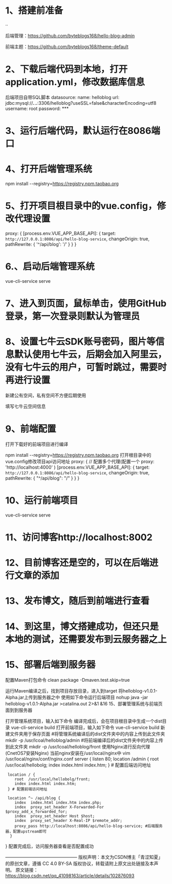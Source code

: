 # 1、搭建前准备

··

后端管理：https://github.com/byteblogs168/hello-blog-admin

前端主题：https://github.com/byteblogs168/theme-default

# 2、下载后端代码到本地，打开application.yml，修改数据库信息

后端项目自带SQL脚本
datasource:
  name: helloblog
  url: jdbc:mysql://***.***.***.***:3306/helloblog?useSSL=false&characterEncoding=utf8
  username: root
  password: ***

# 3、运行后端代码，默认运行在8086端口

# 4、打开后端管理系统

npm install --registry=https://registry.npm.taobao.org

# 5、打开项目根目录中的vue.config，修改代理设置

proxy: {
[process.env.VUE_APP_BASE_API]: {
    target: `http://127.0.0.1:8086/api/hello-blog-service`,
    changeOrigin: true,
    pathRewrite: { '^/api/blog': '/' }
  }
}

# 6.、启动后端管理系统

vue-cli-service serve

# 7、进入到页面，鼠标单击，使用GitHub登录，第一次登录则默认为管理员

# 8、设置七牛云SDK账号密码，图片等信息默认使用七牛云，后期会加入阿里云，没有七牛云的用户，可暂时跳过，需要时再进行设置

新建公有空间，私有空间不方便后期使用


填写七牛云空间信息



# 9、前端配置

打开下载好的前端项目进行编译


npm install --registry=https://registry.npm.taobao.org
打开根目录中的vue.config修改项目api访问地址
proxy: {
  // 配置多个代理(配置一个 proxy: 'http://localhost:4000' )
[process.env.VUE_APP_BASE_API]: {
    target: `http://127.0.0.1:8086/api/hello-blog-service`,
    changeOrigin: true,
    pathRewrite: { "^/api/blog": "/" }
  }
}

# 10、运行前端项目

vue-cli-service serve

# 11、访问博客http://localhost:8002

 



 

# 12、目前博客还是空的，可以在后端进行文章的添加

 



# 13、发布博文，随后到前端进行查看

 



# 14、到这里，博文搭建成功，但还只是本地的测试，还需要发布到云服务器之上

# 15、部署后端到服务器

配置Maven打包命令
clean package -Dmaven.test.skip=true




运行Maven编译之后，找到项目存放目录，进入到target
将helloblog-v1.0.1-Alpha.jar上传到服务器之中
使用如下命令运行后端项目
nohup  java -jar helloblog-v1.0.1-Alpha.jar >catalina.out 2>&1 &16
15、部署管理系统与前端页面到到服务器

打开管理系统项目，输入如下命令
编译完成后，会在项目根目录中生成一个dist目录
vue-cli-service build
打开前端项目，输入如下命令
vue-cli-service build
新建文件夹用于保存页面
#将管理系统编译后的dist文件夹中的内容上传到此文件夹
mkdir -p /usr/lcoal/helloblog/admin
#将前端编译后的dist文件夹中的内容上传到此文件夹
mkdir -p /usr/lcoal/helloblog/front
使用Nginx进行反向代理(CnetOS7安装Nginx)
当前nginx安装在/usr/local/nginx中
vim /usr/local/nginx/conf/nginx.conf
server {
   listen       80;
   location /admin {
       root    /usr/local/hellobolg;
        index  index.html index.htm;
     } # 配置后端访问地址

     location / {
        root  /usr/local/hellobolg/front;
        index index.html index.htm;
     } # 配置前端访问地址
     
     location ^~ /api/blog {
        index  index.html index.htm index.php;
        index  proxy_set_header X-Forwarded-For $proxy_add_x_forwarded_for;
        index  proxy_set_header Host $host;
        index  proxy_set_header X-Real-IP $remote_addr;
        proxy_pass http://localhost:8086/api/hello-blog-service; #后端服务器，配置upstream即可  
      }
  }
配置完成后，访问服务器查看是否配置成功







————————————————
版权声明：本文为CSDN博主「青涩知夏」的原创文章，遵循 CC 4.0 BY-SA 版权协议，转载请附上原文出处链接及本声明。
原文链接：https://blog.csdn.net/qq_41098163/article/details/102876093